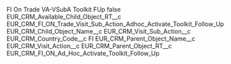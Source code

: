 <?xml version="1.0" encoding="UTF-8"?>
<CustomMetadata xmlns="http://soap.sforce.com/2006/04/metadata" xmlns:xsi="http://www.w3.org/2001/XMLSchema-instance" xmlns:xsd="http://www.w3.org/2001/XMLSchema">
    <label>FI On Trade VA-VSubA Toolkit FUp</label>
    <protected>false</protected>
    <values>
        <field>EUR_CRM_Available_Child_Object_RT__c</field>
        <value xsi:type="xsd:string">EUR_CRM_FI_ON_Trade_Visit_Sub_Action_Adhoc_Activate_Toolkit_Follow_Up</value>
    </values>
    <values>
        <field>EUR_CRM_Child_Object_Name__c</field>
        <value xsi:type="xsd:string">EUR_CRM_Visit_Sub_Action__c</value>
    </values>
    <values>
        <field>EUR_CRM_Country_Code__c</field>
        <value xsi:type="xsd:string">FI</value>
    </values>
    <values>
        <field>EUR_CRM_Parent_Object_Name__c</field>
        <value xsi:type="xsd:string">EUR_CRM_Visit_Action__c</value>
    </values>
    <values>
        <field>EUR_CRM_Parent_Object_RT__c</field>
        <value xsi:type="xsd:string">EUR_CRM_FI_ON_Ad_Hoc_Activate_Toolkit_Follow_Up</value>
    </values>
</CustomMetadata>
